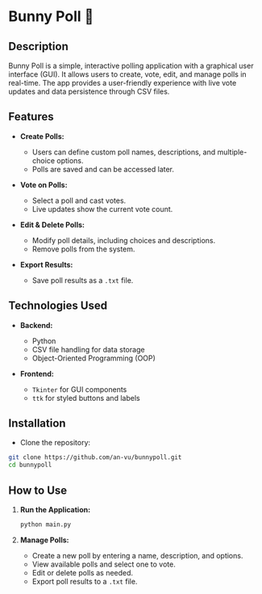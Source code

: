 # Bunny Poll 🐰

## Description

Bunny Poll is a simple, interactive polling application with a graphical user interface (GUI). It allows users to create, vote, edit, and manage polls in real-time. The app provides a user-friendly experience with live vote updates and data persistence through CSV files.

## Features

- **Create Polls:**  
    - Users can define custom poll names, descriptions, and multiple-choice options.
    - Polls are saved and can be accessed later.

- **Vote on Polls:**  
    - Select a poll and cast votes.
    - Live updates show the current vote count.

- **Edit & Delete Polls:**  
    - Modify poll details, including choices and descriptions.
    - Remove polls from the system.

- **Export Results:**  
    - Save poll results as a `.txt` file.

## Technologies Used

- **Backend:**
    - Python
    - CSV file handling for data storage
    - Object-Oriented Programming (OOP)

- **Frontend:**
    - `Tkinter` for GUI components
    - `ttk` for styled buttons and labels

## Installation

- Clone the repository:

```bash
git clone https://github.com/an-vu/bunnypoll.git
cd bunnypoll
```

## How to Use

1. **Run the Application:**

   ```bash
   python main.py
   ```

2. **Manage Polls:**
    - Create a new poll by entering a name, description, and options.
    - View available polls and select one to vote.
    - Edit or delete polls as needed.
    - Export poll results to a `.txt` file.
